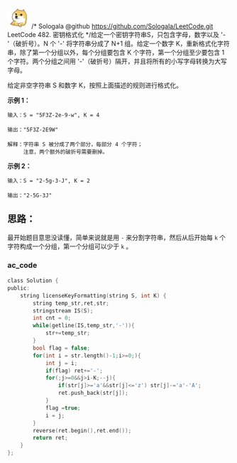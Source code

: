 ![](https://github.com/Sologala/SomeThings/blob/master/face.jpg?raw=true)
/*
    Sologala   @github    https://github.com/Sologala/LeetCode.git
    LeetCode   482. 密钥格式化
*/给定一个密钥字符串S，只包含字母，数字以及 '-'（破折号）。N 个 '-' 将字符串分成了 N+1 组。给定一个数字 K，重新格式化字符串，除了第一个分组以外，每个分组要包含 K 个字符，第一个分组至少要包含 1 个字符。两个分组之间用 '-'（破折号）隔开，并且将所有的小写字母转换为大写字母。

给定非空字符串 S 和数字 K，按照上面描述的规则进行格式化。

**示例 1：**

```
输入：S = "5F3Z-2e-9-w", K = 4

输出："5F3Z-2E9W"

解释：字符串 S 被分成了两个部分，每部分 4 个字符；
     注意，两个额外的破折号需要删掉。
```

**示例 2：**

```
输入：S = "2-5g-3-J", K = 2

输出："2-5G-3J"
```

## **思路：**

最开始题目意思没读懂，简单来说就是用 `-` 来分割字符串，然后从后开始每 `k` 个字符构成一个分组，第一个分组可以少于 `k` 。 

### **ac_code**

```c
class Solution {
public:
    string licenseKeyFormatting(string S, int K) {
        string temp_str,ret,str;
        stringstream IS(S);
        int cnt = 0;
        while(getline(IS,temp_str,'-')){
            str+=temp_str;
        }
        bool flag = false;
        for(int i = str.length()-1;i>=0;){
            int j = i;
            if(flag) ret+='-';
            for(;j>=0&&j>i-K;--j){
                if(str[j]>='a'&&str[j]<='z') str[j]-='a'-'A';
                ret.push_back(str[j]);
            }
            flag =true;
            i = j;
        }
        reverse(ret.begin(),ret.end());
        return ret;
    }
};
```